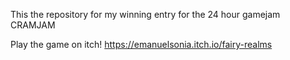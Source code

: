 This the repository for my winning entry for the 24 hour gamejam CRAMJAM

Play the game on itch!
https://emanuelsonia.itch.io/fairy-realms
